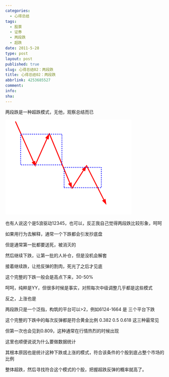 ```yaml
---
categories:
  - 心得总结
tags:
  - 股票
  - 证券
  - 两段跌
  - 超跌
date: 2011-5-28
type: post
layout: post
published: true
slug: 心得总结02：两段跌
title: 心得总结02：两段跌
abbrlink: 4253685527
comment:
info:
sha:
---
```

两段跌是一种超跌模式，无他，观察总结而已

![20110528-0](/images/20110528-0.gif)

也有人说这个是5浪驱动12345，也可以，反正我自己觉得两段跌比较形象，呵呵

如果用行为去解释，通常一个下跌都会引发抄底盘

但是通常第一批都要送死，被消灭的

然后继续下跌，让第一批的人补仓，但是没机会解套

接着继续跌，让抢反弹的割肉，死光了之后才见底

这个完整的下跌一般会是高点下来，30-50%



呵呵，纯粹是YY，但很多时候是事实，对照每次中级调整几乎都是这些模式

反之，上涨也是

两段跌只是一个泛指，构筑的平台可以>2，例如6124-1664 是 三个平台下跌

这个完整的下跌中的每次反弹都是符合黄金比例 0.382 0.5 0.618 这三种最常见

但第一次也会见到0.809，这种通常在行情热烈的时候出现

这里也顺便说说为什么要做数据统计

其根本原因也是统计这种下跌或上涨的模式，符合该条件的个股到底占整个市场的比例

整体超跌，然后寻找符合这个模式的个股，把握超跌反弹的概率就高了。